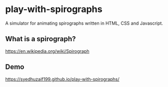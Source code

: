 # play-with-spirographs

A simulator for animating spirographs written in HTML, CSS and Javascript.

## What is a spirograph?

https://en.wikipedia.org/wiki/Spirograph

## Demo

https://syedhuzaif199.github.io/play-with-spirographs/
